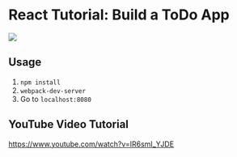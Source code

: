 # React Tutorial: Build a ToDo App

<img src="http://i288.photobucket.com/albums/ll175/michaelcheng429/Screen%20Shot%202016-02-06%20at%201.25.51%20PM_zpszgpxpdks.png" />

## Usage
1. `npm install`
2. `webpack-dev-server`
3. Go to `localhost:8080`

## YouTube Video Tutorial

<a href="https://www.youtube.com/watch?v=IR6smI_YJDE" target="_blank">https://www.youtube.com/watch?v=IR6smI_YJDE</a>
